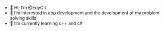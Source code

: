 - 👋 Hi, I’m @EdyOlt
- 👀 I’m interested in app development and the development of my problem solving skills
- 🌱 I’m currently learning c++ and c#


<!---
EdyOlt/EdyOlt is a ✨ special ✨ repository because its `README.md` (this file) appears on your GitHub profile.
You can click the Preview link to take a look at your changes.
--->
